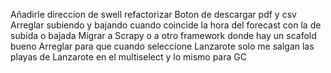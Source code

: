 Añadirle direccion de swell
refactorizar
Boton de descargar pdf y csv
Arreglar subiendo y bajando cuando coincide la hora del forecast con la de subida o bajada
Migrar a Scrapy o a otro framework donde hay un scafold bueno
Arreglar para que cuando seleccione Lanzarote solo me salgan las playas de Lanzarote en el multiselect y lo mismo para GC